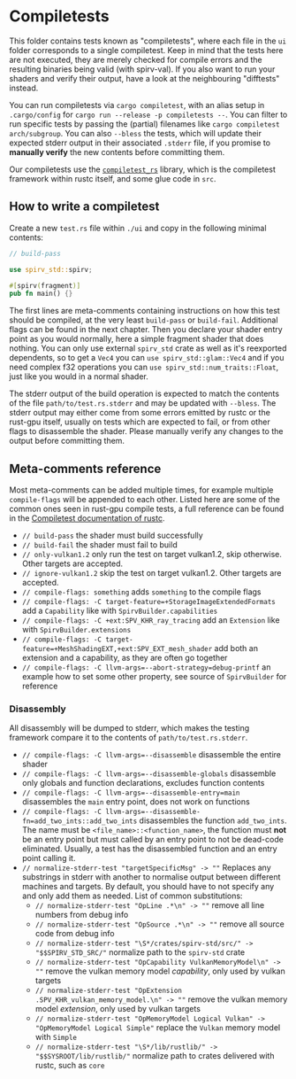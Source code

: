 # Compiletests

This folder contains tests known as "compiletests", where each file in the `ui` folder corresponds
to a single compiletest. Keep in mind that the tests here are not executed, they are merely checked
for compile errors and the resulting binaries being valid (with spirv-val). If you also want to run
your shaders and verify their output, have a look at the neighbouring "difftests" instead.

You can run compiletests via `cargo compiletest`, with an alias setup in `.cargo/config` for
`cargo run --release -p compiletests --`. You can filter to run specific tests by passing the
(partial) filenames like `cargo compiletest arch/subgroup`. You can also `--bless` the tests,
which will update their expected stderr output in their associated `.stderr` file, if you 
promise to **manually verify** the new contents before committing them. 

Our compiletests use the [`compiletest_rs`](https://github.com/Manishearth/compiletest-rs) library,
which is the compiletest framework within rustc itself, and some glue code in `src`.

## How to write a compiletest

Create a new `test.rs` file within `./ui` and copy in the following minimal contents:
```rust
// build-pass

use spirv_std::spirv;

#[spirv(fragment)]
pub fn main() {}
```

The first lines are meta-comments containing instructions on how this test should be compiled, at 
the very least `build-pass` or `build-fail`. Additional flags can be found in the next chapter. 
Then you declare your shader entry point as you would normally, here a simple fragment shader that
does nothing. You can only use external `spirv_std` crate as well as it's reexported dependents, so
to get a `Vec4` you can `use spirv_std::glam::Vec4` and if you need complex f32 operations you can 
`use spirv_std::num_traits::Float`, just like you would in a normal shader. 

The stderr output of the build operation is expected to match the contents of the file 
`path/to/test.rs.stderr` and may be updated with `--bless`. The stderr output may either come from
some errors emitted by rustc or the rust-gpu itself, usually on tests which are expected to fail, 
or from other flags to disassemble the shader. Please manually verify any changes to the output
before committing them.

## Meta-comments reference

Most meta-comments can be added multiple times, for example multiple `compile-flags` will be 
appended to each other. Listed here are some of the common ones seen in rust-gpu compile tests, a 
full reference can be found in the 
[Compiletest documentation of rustc](https://rustc-dev-guide.rust-lang.org/tests/ui.html#error-annotations).

* `// build-pass` the shader must build successfully
* `// build-fail` the shader must fail to build
* `// only-vulkan1.2` only run the test on target vulkan1.2, skip otherwise. Other targets are accepted. 
* `// ignore-vulkan1.2` skip the test on target vulkan1.2. Other targets are accepted.
* `// compile-flags: something` adds `something` to the compile flags 
* `// compile-flags: -C target-feature=+StorageImageExtendedFormats` add a `Capability` like with `SpirvBuilder.capabilities`
* `// compile-flags: -C +ext:SPV_KHR_ray_tracing` add an `Extension` like with `SpirvBuilder.extensions`
* `// compile-flags: -C target-feature=+MeshShadingEXT,+ext:SPV_EXT_mesh_shader` add both an extension and a capability, as they are often go together
* `// compile-flags: -C llvm-args=--abort-strategy=debug-printf` an example how to set some other property, see source of `SpirvBuilder` for reference

### Disassembly

All disassembly will be dumped to stderr, which makes the testing framework compare it to the 
contents of `path/to/test.rs.stderr`.

* `// compile-flags: -C llvm-args=--disassemble` disassemble the entire shader
* `// compile-flags: -C llvm-args=--disassemble-globals` disassemble only globals and function declarations, excludes function contents
* `// compile-flags: -C llvm-args=--disassemble-entry=main` disassembles the `main` entry point, does not work on functions
* `// compile-flags: -C llvm-args=--disassemble-fn=add_two_ints::add_two_ints` disassembles the 
  function `add_two_ints`. The name must be `<file_name>::<function_name>`, the function must 
  **not** be an entry point but must called by an entry point to not be dead-code eliminated.
  Usually, a test has the disassembled function and an entry point calling it.
* `// normalize-stderr-test "targetSpecificMsg" -> ""` Replaces any substrings in stderr with another to normalise output
  between different machines and targets. By default, you should have to not specify any and only add them as needed. 
  List of common substitutions:
  * `// normalize-stderr-test "OpLine .*\n" -> ""` remove all line numbers from debug info
  * `// normalize-stderr-test "OpSource .*\n" -> ""` remove all source code from debug info
  * `// normalize-stderr-test "\S*/crates/spirv-std/src/" -> "$$SPIRV_STD_SRC/"` normalize path to the `spirv-std` crate
  * `// normalize-stderr-test "OpCapability VulkanMemoryModel\n" -> ""` remove the vulkan memory model *capability*, only used by vulkan targets
  * `// normalize-stderr-test "OpExtension .SPV_KHR_vulkan_memory_model.\n" -> ""` remove the vulkan memory model *extension*, only used by vulkan targets
  * `// normalize-stderr-test "OpMemoryModel Logical Vulkan" -> "OpMemoryModel Logical Simple"` replace the `Vulkan` memory model with `Simple`
  * `// normalize-stderr-test "\S*/lib/rustlib/" -> "$$SYSROOT/lib/rustlib/"` normalize path to crates delivered with rustc, such as `core`
